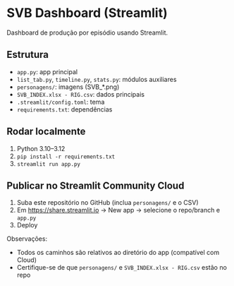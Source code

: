 # SVB Dashboard (Streamlit)

Dashboard de produção por episódio usando Streamlit.

## Estrutura
- `app.py`: app principal
- `list_tab.py`, `timeline.py`, `stats.py`: módulos auxiliares
- `personagens/`: imagens (SVB_*.png)
- `SVB_INDEX.xlsx - RIG.csv`: dados principais
- `.streamlit/config.toml`: tema
- `requirements.txt`: dependências

## Rodar localmente
1. Python 3.10–3.12
2. `pip install -r requirements.txt`
3. `streamlit run app.py`

## Publicar no Streamlit Community Cloud
1. Suba este repositório no GitHub (inclua `personagens/` e o CSV)
2. Em https://share.streamlit.io → New app → selecione o repo/branch e `app.py`
3. Deploy

Observações:
- Todos os caminhos são relativos ao diretório do app (compatível com Cloud)
- Certifique-se de que `personagens/` e `SVB_INDEX.xlsx - RIG.csv` estão no repo

